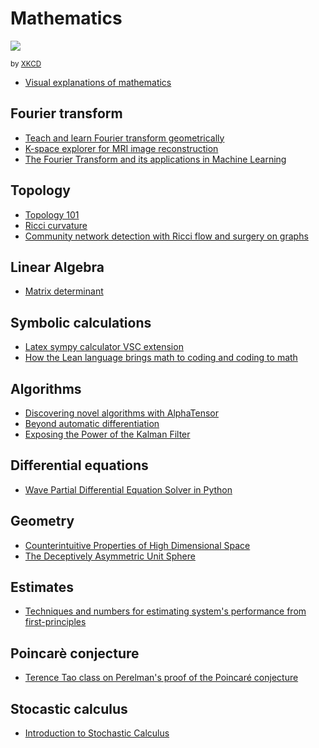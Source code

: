# Mathematics

![](https://imgs.xkcd.com/comics/assigning_numbers.png)

<small>by [XKCD](https://xkcd.com/2610/)</small>

- [Visual explanations of mathematics](https://agilescientific.com/blog/2020/2/25/visual-explanations-of-mathematics)

## Fourier transform

- [Teach and learn Fourier transform geometrically](https://towardsdatascience.com/teach-and-learn-the-fourier-transform-geometrically-ce320f4200c9)
- [K-space explorer for MRI image reconstruction](https://github.com/birogeri/kspace-explorer)
- [The Fourier Transform and its applications in Machine Learning](https://medium.com/the-modern-scientist/the-fourier-transform-and-its-application-in-machine-learning-edecfac4133c)

## Topology

- [Topology 101](https://www.quantamagazine.org/topology-101-how-mathematicians-study-holes-20210126/)
- [Ricci curvature](https://github.com/saibalmars/GraphRicciCurvature)
- [Community network detection with Ricci flow and surgery on graphs](https://graphriccicurvature.readthedocs.io/en/latest/tutorial.html)

## Linear Algebra

- [Matrix determinant](https://towardsdatascience.com/what-really-is-a-matrix-determinant-89c09884164c)

## Symbolic calculations

- [Latex sympy calculator VSC extension](https://marketplace.visualstudio.com/items?itemName=OrangeX4.latex-sympy-calculator)
- [How the Lean language brings math to coding and coding to math](https://www.amazon.science/blog/how-the-lean-language-brings-math-to-coding-and-coding-to-math)

## Algorithms

- [Discovering novel algorithms with AlphaTensor](https://www.deepmind.com/blog/discovering-novel-algorithms-with-alphatensor)
- [Beyond automatic differentiation](https://ai.googleblog.com/2023/04/beyond-automatic-differentiation.html?m=1)
- [Exposing the Power of the Kalman Filter](https://towardsdatascience.com/exposing-the-power-of-the-kalman-filter-1b78621c3f56)

## Differential equations

- [Wave Partial Differential Equation Solver in Python](https://github.com/salastro/wavepde)

## Geometry

- [Counterintuitive Properties of High Dimensional Space](https://people.eecs.berkeley.edu/~jrs/highd/)
- [The Deceptively Asymmetric Unit Sphere](https://www.tangramvision.com/blog/the-deceptively-asymmetric-unit-sphere)

## Estimates

- [Techniques and numbers for estimating system's performance from first-principles](https://github.com/sirupsen/napkin-math)

## Poincarè conjecture

- [Terence Tao class on Perelman's proof of the Poincaré conjecture](https://terrytao.wordpress.com/2008/03/26/285g-lecture-0-riemannian-manifolds-and-curvature/)

## Stocastic calculus

- [Introduction to Stochastic Calculus](https://jiha-kim.github.io/posts/introduction-to-stochastic-calculus/)

